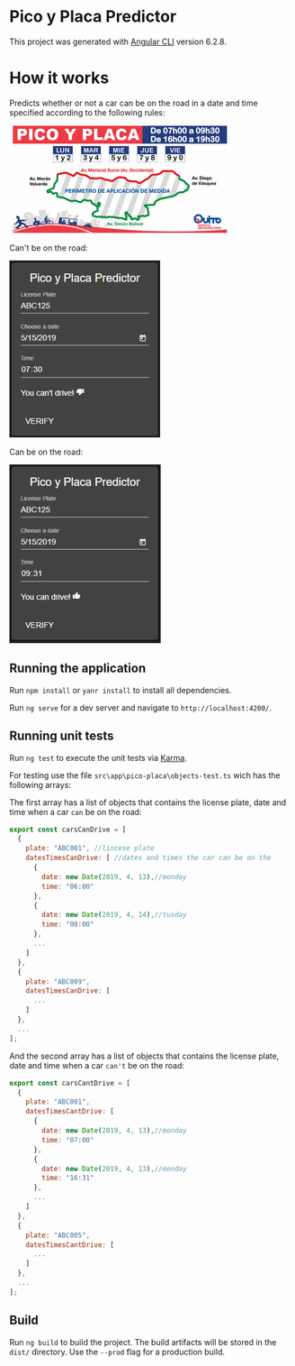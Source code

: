 # Pico y Placa Predictor

This project was generated with [Angular CLI](https://github.com/angular/angular-cli) version 6.2.8.

# How it works

Predicts whether or not a car can be on the road in a date and time specified according to the following rules:

![Pico y Placa Quito](/pico-y-placa-quito.png)

Can't be on the road:

![Can't be on the road](/appCant.png)

Can be on the road:

![Can be on the road](/appCan.png)

## Running the application

Run `npm install` or `yanr install` to install all dependencies.

Run `ng serve` for a dev server and navigate to `http://localhost:4200/`.

## Running unit tests

Run `ng test` to execute the unit tests via [Karma](https://karma-runner.github.io).

For testing use the file `src\app\pico-placa\objects-test.ts` wich has the following arrays:

The first array has a list of objects that contains the license plate, date and time when a car `can` be on the road:
```javascript
export const carsCanDrive = [
  {
    plate: "ABC001", //lincese plate
    datesTimesCanDrive: [ //dates and times the car can be on the
      {
        date: new Date(2019, 4, 13),//monday
        time: "06:00"
      },
      {
        date: new Date(2019, 4, 14),//tusday
        time: "08:00"
      },
      ...
    ]
  },
  {
    plate: "ABC009",
    datesTimesCanDrive: [
      ...
    ]
  },
  ...
];
```

And the second array has a list of objects that contains the license plate, date and time when a car `can't` be on the road: 

```javascript
export const carsCantDrive = [
  {
    plate: "ABC001",
    datesTimesCantDrive: [
      {
        date: new Date(2019, 4, 13),//monday
        time: "07:00"
      },
      {
        date: new Date(2019, 4, 13),//monday
        time: "16:31"
      },
      ...
    ]
  },
  {
    plate: "ABC005",
    datesTimesCantDrive: [
      ...
    ]
  },
  ...
];
```

## Build

Run `ng build` to build the project. The build artifacts will be stored in the `dist/` directory. Use the `--prod` flag for a production build.
